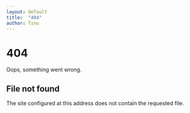 ```yaml
---
layout: default
title:  "404"
author: Tinu
---
```


# 404

Oops, something went wrong.

## File not found

The site configured at this address does not contain the requested file.